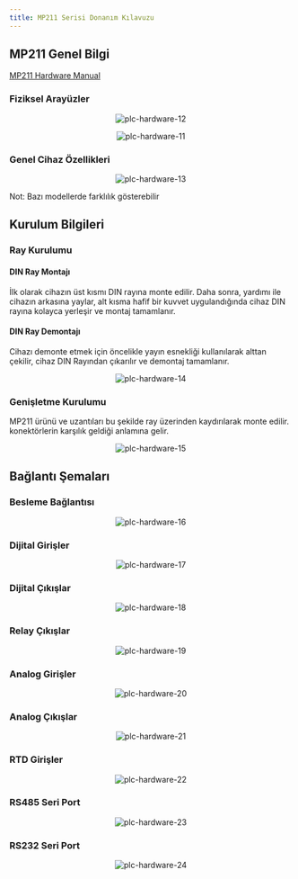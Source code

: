```yaml
---
title: MP211 Serisi Donanım Kılavuzu
---
```


## MP211 Genel Bilgi

[MP211 Hardware Manual](https://www.mikrodev.com/wp-content/uploads/2023/03/MIKRODEV_HM_MP211.pdf)

### Fiziksel Arayüzler

<center>

![plc-hardware-12](/img/plc-hardware-12.png)

</center>

<center>

![plc-hardware-11](/img/plc-hardware-11.png)

</center>

### Genel Cihaz Özellikleri

<center>

![plc-hardware-13](/img/plc-hardware-13.png)

</center>

Not: Bazı modellerde farklılık gösterebilir

## Kurulum Bilgileri

### Ray Kurulumu

#### DIN Ray Montajı
İlk olarak cihazın üst kısmı DIN rayına monte edilir. Daha sonra, yardımı ile
cihazın arkasına yaylar, alt kısma hafif bir kuvvet uygulandığında cihaz
DIN rayına kolayca yerleşir ve montaj tamamlanır.

#### DIN Ray Demontajı
Cihazı demonte etmek için öncelikle yayın esnekliği kullanılarak alttan çekilir,
cihaz DIN Rayından çıkarılır ve demontaj tamamlanır.

<center>

![plc-hardware-14](/img/plc-hardware-14.png)

</center>

### Genişletme Kurulumu

MP211 ürünü ve uzantıları bu şekilde ray üzerinden kaydırılarak monte edilir.
konektörlerin karşılık geldiği anlamına gelir.

<center>

![plc-hardware-15](/img/plc-hardware-15.png)

</center>

## Bağlantı Şemaları

### Besleme Bağlantısı

<center>

![plc-hardware-16](/img/plc-hardware-16.png)

</center>

### Dijital Girişler

<center>

![plc-hardware-17](/img/plc-hardware-17.png)

</center>

### Dijital Çıkışlar

<center>

![plc-hardware-18](/img/plc-hardware-18.png)

</center>

### Relay Çıkışlar

<center>

![plc-hardware-19](/img/plc-hardware-19.png)

</center>

### Analog Girişler

<center>

![plc-hardware-20](/img/plc-hardware-20.png)

</center>

### Analog Çıkışlar

<center>

![plc-hardware-21](/img/plc-hardware-21.png)

</center>

### RTD Girişler

<center>

![plc-hardware-22](/img/plc-hardware-22.png)

</center>

### RS485 Seri Port

<center>

![plc-hardware-23](/img/plc-hardware-23.png)

</center>

### RS232 Seri Port

<center>

![plc-hardware-24](/img/plc-hardware-24.png)

</center>
